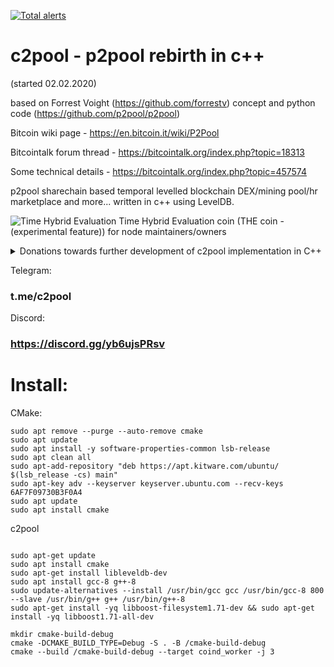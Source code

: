 [![Total alerts](https://img.shields.io/lgtm/alerts/g/frstrtr/c2pool.svg?logo=lgtm&logoWidth=18)](https://lgtm.com/projects/g/frstrtr/c2pool/alerts/)

# c2pool - p2pool rebirth in c++
(started 02.02.2020)

based on Forrest Voight (https://github.com/forrestv) concept and python code (https://github.com/p2pool/p2pool)

Bitcoin wiki page - https://en.bitcoin.it/wiki/P2Pool

Bitcointalk forum thread - https://bitcointalk.org/index.php?topic=18313

Some technical details - https://bitcointalk.org/index.php?topic=457574

p2pool sharechain based temporal levelled blockchain DEX/mining pool/hr marketplace and more... written in c++ using LevelDB.

![Time Hybrid Evaluation](/doc/concepts/THE%20coin.png)
Time Hybrid Evaluation coin (THE coin - (experimental feature)) for node maintainers/owners

<details>
  
  <summary>Donations towards further development of с2pool implementation in C++</summary>

  
BTC:

### 1C2PooLktmeKwx7Sp7aRoDiyUy3y7TMofw

DGB:

### DJKrhVNZtTggUFHJ4CKCkmyWDSRUewyqm3

Dogecoin:

### DNJx6HYka3mncLBaw1TLUARtXxe2BgjHf6

Chia (XCH):

### xch120duz2pn97053lrd0ym4vxqe4hlv2awslc9pf4ld5vf7nvagv46s2t0azk

</details>

Telegram:

### t.me/c2pool

Discord:

### https://discord.gg/yb6ujsPRsv

# Install:
CMake:
```
sudo apt remove --purge --auto-remove cmake
sudo apt update
sudo apt install -y software-properties-common lsb-release
sudo apt clean all
sudo apt-add-repository "deb https://apt.kitware.com/ubuntu/ $(lsb_release -cs) main"
sudo apt-key adv --keyserver keyserver.ubuntu.com --recv-keys 6AF7F09730B3F0A4
sudo apt update
sudo apt install cmake
```
c2pool
```

sudo apt-get update
sudo apt install cmake
sudo apt-get install libleveldb-dev
sudo apt install gcc-8 g++-8
sudo update-alternatives --install /usr/bin/gcc gcc /usr/bin/gcc-8 800 --slave /usr/bin/g++ g++ /usr/bin/g++-8
sudo apt-get install -yq libboost-filesystem1.71-dev && sudo apt-get install -yq libboost1.71-all-dev

mkdir cmake-build-debug
cmake -DCMAKE_BUILD_TYPE=Debug -S . -B /cmake-build-debug
cmake --build /cmake-build-debug --target coind_worker -j 3
```
